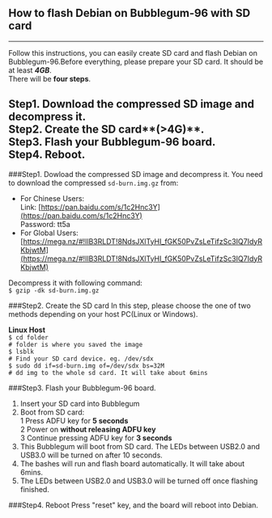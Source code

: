 ## **How to flash Debian on Bubblegum-96 with SD card**
---
Follow this instructions, you can easily create SD card and flash Debian on Bubblegum-96.Before everything, please prepare your SD card. It should be at least ***4GB***.  
There will be **four steps**.   

**Step1.** Download the compressed SD image and decompress it.  
**Step2.** Create the SD card**(>4G)**.  
**Step3.** Flash your Bubblegum-96 board.  
Step4. Reboot.    
---
###Step1. Dowload the compressed SD image and decompress it.
You need to download the compressed `sd-burn.img.gz` from:  

- For Chinese Users:  
     Link: [https://pan.baidu.com/s/1c2Hnc3Y](https://pan.baidu.com/s/1c2Hnc3Y)  
     Password: tt5a
- For Global Users:  
     [https://mega.nz/#!IlB3RLDT!8NdsJXlTyHI_fGK50PvZsLeTifzSc3IQ7IdyRKbjwtM](https://mega.nz/#!IlB3RLDT!8NdsJXlTyHI_fGK50PvZsLeTifzSc3IQ7IdyRKbjwtM)

Decompress it with following command:  
`$ gzip -dk sd-burn.img.gz`  

###Step2. Create the SD card
In this step, please choose the one of two methods depending on your host PC(Linux or Windows).  

**Linux Host**  
`$ cd folder`  
`# folder is where you saved the image`  
`$ lsblk`  
`# Find your SD card device. eg. /dev/sdx`  
`$ sudo dd if=sd-burn.img of=/dev/sdx bs=32M`  
`# dd img to the whole sd card. It will take about 6mins`  

###Step3. Flash your Bubblegum-96 board.  
1. Insert your SD card into Bubblegum
2. Boot from SD card:  
1 Press ADFU key for **5 seconds**  
2 Power on **without releasing ADFU key**  
3 Continue pressing ADFU key for **3 seconds**  
3. This Bubblegum will boot from SD card. The LEDs between USB2.0 and USB3.0 will be turned on after 10 seconds.  
4. The bashes will run and flash board automatically. It will take about 6mins.
5. The LEDs between USB2.0 and USB3.0 will be turned off once flashing finished.

###Step4. Reboot
Press "reset" key, and the board will reboot into Debian.
